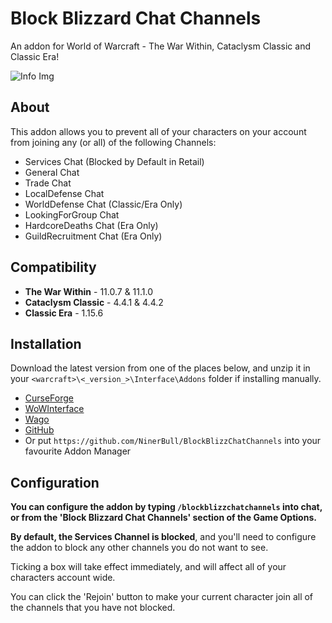 # Block Blizzard Chat Channels
An addon for World of Warcraft - The War Within, Cataclysm Classic and Classic Era!

![Info Img](https://cdn-wow.mmoui.com/preview/pvw76437.jpg)

## About
This addon allows you to prevent all of your characters on your account from joining any (or all) of the following Channels:

* Services Chat (Blocked by Default in Retail)
* General Chat
* Trade Chat
* LocalDefense Chat
* WorldDefense Chat (Classic/Era Only)
* LookingForGroup Chat
* HardcoreDeaths Chat (Era Only)
* GuildRecruitment Chat (Era Only)


## Compatibility
* **The War Within** - 11.0.7 & 11.1.0
* **Cataclysm Classic** - 4.4.1 & 4.4.2
* **Classic Era** - 1.15.6


## Installation
Download the latest version from one of the places below, and unzip it in your `<warcraft>\<_version_>\Interface\Addons` folder if installing manually.

* [CurseForge](https://www.curseforge.com/wow/addons/block-blizzard-chat-channels)
* [WoWInterface](https://www.wowinterface.com/downloads/info26788-BlockBlizzardChatChannels.html)
* [Wago](https://addons.wago.io/addons/blockblizzchatchannels/)
* [GitHub](https://github.com/NinerBull/BlockBlizzChatChannels/releases/latest)
* Or put `https://github.com/NinerBull/BlockBlizzChatChannels` into your favourite Addon Manager


## Configuration
**You can configure the addon by typing `/blockblizzchatchannels` into chat, or from the 'Block Blizzard Chat Channels' section of the Game Options.**

**By default, the Services Channel is blocked**, and you'll need to configure the addon to block any other channels you do not want to see.

Ticking a box will take effect immediately, and will affect all of your characters account wide.

You can click the 'Rejoin' button to make your current character join all of the channels that you have not blocked.